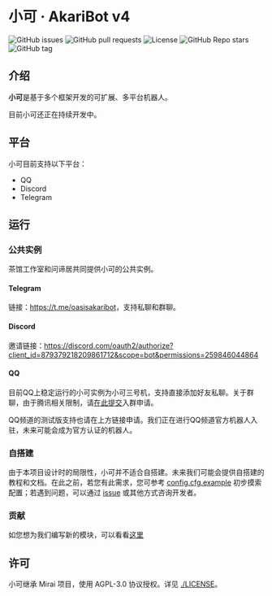# 小可 · AkariBot v4

![GitHub issues](https://img.shields.io/github/issues/Teahouse-Studios/bot) ![GitHub pull requests](https://img.shields.io/github/issues-pr/Teahouse-Studios/bot) ![License](https://img.shields.io/github/license/Teahouse-Studios/bot) ![GitHub Repo stars](https://img.shields.io/github/stars/Teahouse-Studios/bot?style=social) ![GitHub tag](https://img.shields.io/github/v/tag/Teahouse-Studios/bot?include_prereleases)

## 介绍

**小可**是基于多个框架开发的可扩展、多平台机器人。

目前小可还正在持续开发中。

## 平台

小可目前支持以下平台：

- QQ
- Discord
- Telegram

## 运行

### 公共实例

茶馆工作室和问谛居共同提供小可的公共实例。

#### Telegram

链接：<https://t.me/oasisakaribot>，支持私聊和群聊。

#### Discord

邀请链接：<https://discord.com/oauth2/authorize?client_id=879379218209861712&scope=bot&permissions=259846044864>

#### QQ

目前QQ上稳定运行的小可实例为小可三号机，支持直接添加好友私聊。关于群聊，由于腾讯相关限制，请[在此提交](https://github.com/Teahouse-Studios/bot/issues/new?assignees=OasisAkari&labels=New&template=add_new_group.yaml&title=%5BNEW%5D%3A+)入群申请。

QQ频道的测试版支持也请在上方链接申请。我们正在进行QQ频道官方机器人入驻，未来可能会成为官方认证的机器人。

### 自搭建

由于本项目设计时的局限性，小可并不适合自搭建。未来我们可能会提供自搭建的教程和文档。在此之前，若您有此需求，您可参考 [config.cfg.example](./config/config.cfg.example)
初步摸索配置；若遇到问题，可以通过 [issue](https://github.com/Teahouse-Studios/bot/issues/new) 或其他方式咨询开发者。

### 贡献

如您想为我们编写新的模块，可以看看[这里](https://bot.teahou.se/wiki/%E6%96%B0%E5%BB%BA%E6%A8%A1%E5%9D%97%E6%8C%87%E5%8D%97)

## 许可

小可继承 Mirai 项目，使用 AGPL-3.0 协议授权。详见 [./LICENSE](./LICENSE)。
